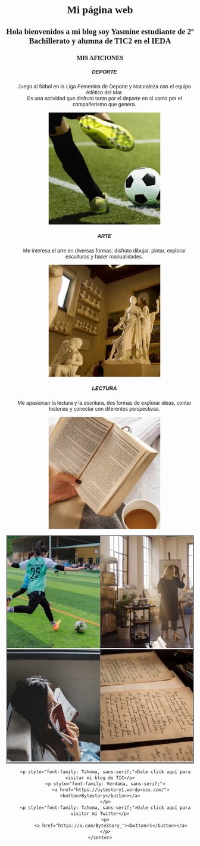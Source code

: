 <html>
<head>
<title>Mi página web</title></head>
<body style="background-image: url('abstract-rainbow-6296890.jpg');
 background-repeat: no-repeat; 
 background-size: cover; 
 background-position: center;">
<center>
    <h1 style="font-family: Copperplate, Papyrus, fantasy;">Mi página web</h1>
    <h2 style="font-family: Copperplate, Papyrus, fantasy;">Hola bienvenidos a mi blog soy Yasmine estudiante de 2º Bachillerato y alumna de TIC2 en el IEDA</h2>
        <h3 style="font-family: Copperplate, Papyrus, fantasy;">MIS AFICIONES</h3>
        <ul>
            <h5 style="font-family: Tahoma, sans-serif;">DEPORTE</h5>
            <p style="font-family: Verdana, sans-serif;">
                Juego al fútbol en la Liga Femenina de Deporte y Naturaleza con el equipo Atlético del Mar. <br>
                Es una actividad que disfruto tanto por el deporte en sí como por el compañerismo que genera.
            </p>
            <center><img src="oie_IyJGlSTt8HzN.jpg" style="width: 300px; height: 300px; object-fit: cover;"></center>
            <h5 style="font-family: Tahoma, sans-serif;">ARTE</h5>
            <p style="font-family: Verdana, sans-serif;">
                Me interesa el arte en diversas formas: disfruto dibujar, pintar, explorar esculturas y hacer manualidades.
            </p>
            <center><img src="oie_t1cBrH3tBNEs.jpg" style="width: 300px; height: 300px; object-fit: cover;"></center>
            <h5 style="font-family: Tahoma, sans-serif;">LECTURA</h5>
            <p style="font-family: Verdana, sans-serif;">
                Me apasionan la lectura y la escritura, dos formas de explorar ideas, contar historias y conectar con diferentes perspectivas.
            </p>
            <center><img src="oie_od9VYK9XMXGx.jpg" style="width: 300px; height: 300px; object-fit: cover;"></center>
        </ul>

<table border="1" style="border-collapse: collapse; margin: 0 auto; text-align: center;">
    <tr>
        <td style="padding: 0;">
            <a href="football-7393809_640.jpg" target="_blank">
                <img src="football-7393809_640.jpg" alt="Deporte" style="width: 300px; height: 300px; object-fit: cover;">
            </a>
        </td>
        <td style="padding: 0;">
            <a href="Captura de pantalla 2024-12-15 215954.jpg" target="_blank">
                <img src="Captura de pantalla 2024-12-15 215954.jpg" alt="Arte" style="width: 300px; height: 300px; object-fit: cover;">
            </a>
        </td>
    </tr>
    <tr>
        <td style="padding: 0;">
            <a href="woman-4178187_640.jpg" target="_blank">
                <img src="woman-4178187_640.jpg" alt="Lectura" style="width: 300px; height: 300px; object-fit: cover;">
            </a>
        </td>
        <td style="padding: 0;">
            <a href="old-letters-436501_640.jpg" target="_blank">
                <img src="old-letters-436501_640.jpg" alt="Escritura" style="width: 300px; height: 300px; object-fit: cover;">
            </a>
        </td>
    </tr>
</table>

        <p style="font-family: Tahoma, sans-serif;">Dale click aquí para visitar mi blog de TIC</p>
        <p style="font-family: Verdana, sans-serif;">
            <a href="https://bytestory1.wordpress.com/"><button>Bytestory</button></a>
        </p>
        <p style="font-family: Tahoma, sans-serif;">Dale click aquí para visitar mi Twitter</p>
        <p>
            <a href="https://x.com/ByteStory_"><button>𝕏</button></a>
        </p>
    </center>
</body>
</html>
